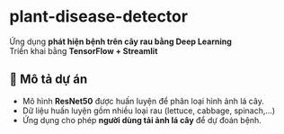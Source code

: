 # plant-disease-detector
Ứng dụng **phát hiện bệnh trên cây rau bằng Deep Learning**  
Triển khai bằng **TensorFlow + Streamlit**

## 🧠 Mô tả dự án
- Mô hình **ResNet50** được huấn luyện để phân loại hình ảnh lá cây.
- Dữ liệu huấn luyện gồm nhiều loại rau (lettuce, cabbage, spinach,...)
- Ứng dụng cho phép **người dùng tải ảnh lá cây** để dự đoán bệnh.
